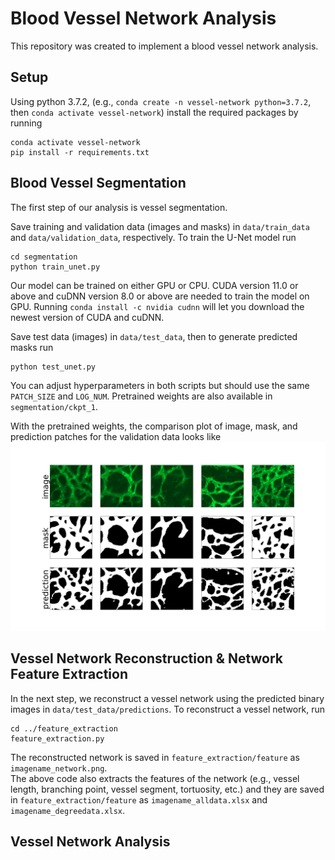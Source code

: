 # Blood Vessel Network Analysis

This repository was created to implement a blood vessel network analysis.

## Setup
Using python 3.7.2, (e.g., `conda create -n vessel-network python=3.7.2`, then `conda activate vessel-network`) install the required packages by running 
```
conda activate vessel-network
pip install -r requirements.txt
```

## Blood Vessel Segmentation
The first step of our analysis is vessel segmentation.

Save training and validation data (images and masks) in `data/train_data` and `data/validation_data`, respectively.
To train the U-Net model run
```
cd segmentation
python train_unet.py
```
Our model can be trained on either GPU or CPU. CUDA version 11.0 or above and cuDNN version 8.0 or above are needed to train the model on GPU.
Running `conda install -c nvidia cudnn` will let you download the newest version of CUDA and cuDNN.

Save test data (images) in `data/test_data`, then to generate predicted masks run
```
python test_unet.py
```
You can adjust hyperparameters in both scripts but should use the same `PATCH_SIZE` and `LOG_NUM`. Pretrained weights are also available in `segmentation/ckpt_1`.

With the pretrained weights, the comparison plot of image, mask, and prediction patches for the validation data looks like
<img src="data/validation_data/comparison_plot.png" width="600">

## Vessel Network Reconstruction & Network Feature Extraction
In the next step, we reconstruct a vessel network using the predicted binary images in `data/test_data/predictions`. To reconstruct a vessel network, run
```
cd ../feature_extraction
feature_extraction.py
```
The reconstructed network is saved in `feature_extraction/feature` as `imagename_network.png`.           
The above code also extracts the features of the network (e.g., vessel length, branching point, vessel segment, tortuosity, etc.) and they are saved in `feature_extraction/feature` as `imagename_alldata.xlsx` and `imagename_degreedata.xlsx`.

## Vessel Network Analysis

